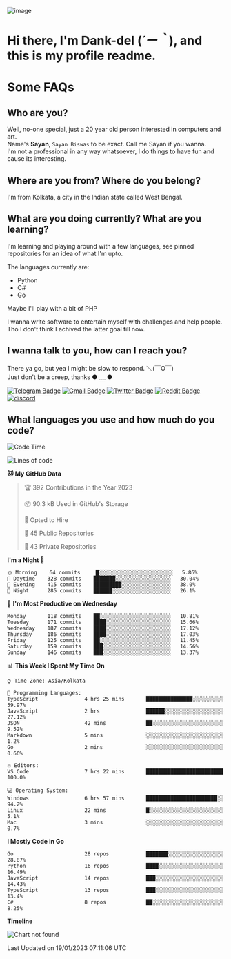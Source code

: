 ![image](https://user-images.githubusercontent.com/63096193/125182844-29f20800-e22f-11eb-8dc9-b0f2d29647bb.png)

# **Hi there, I'm Dank-del (*´ー｀*), and this is my profile readme.**
<!--  [![Profile views](https://gpvc.arturio.dev/dank-del)](https://github.com/dank-del) -->
# Some FAQs

## **Who are you?**

Well, no-one special, just a 20 year old person interested in computers and art. \
Name's **Sayan**, `Sayan Biswas` to be exact. Call me Sayan if you wanna. \
I'm not a professional in any way whatsoever, I do things to have fun and cause its interesting.

## **Where are you from? Where do you belong?**

I'm from Kolkata, a city in the Indian state called West Bengal.

## **What are you doing currently? What are you learning?**

I'm learning and playing around with a few languages, see pinned repositories for an idea of what I'm upto.

The languages currently are:

- Python
- C#
- Go

Maybe I'll play with a bit of PHP

I wanna write software to entertain myself with challenges and help people. \
Tho I don't think I achived the latter goal till now.

<!--## **Eww, I see a weeb profile.**

Can't help it, it's the best way to hide my face on this account
> Why do people hate weebs .-.

## **Cool, what more interests you?**

My interests are quite, weird. They're scattered all over the place. \
I've been fascinated by music and have studied it since the age of 6, I've performed on stage and on air but yeah now I've been away from that. I specialize in key instruments. \
Another thing that interests me is Media Production, aka, working with audio, video and broadcasting media.

> I just like art in general. also feeds the reason of me being obsessed with Japanese drawings (⋟ ﹏ ⋞)-->

## **I wanna talk to you, how can I reach you?**

There ya go, but yea I might be slow to respond. ＼(￣O￣) \
Just don't be a creep, thanks ● ﹏ ●

[![Telegram Badge](https://img.shields.io/badge/-dank_as_fuck-1ca0f1?style=flat-square&logo=telegram&logoColor=white&link=https://t.me/dank_as_fuck)](https://t.me/dank_as_fuck)
[![Gmail Badge](https://img.shields.io/badge/-sayan@asia.com-c14438?style=flat-square&logo=Gmail&logoColor=white&link=mailto:sayan@asia.com)](mailto:sayan@asia.com)
[![Twitter Badge](https://img.shields.io/twitter/follow/TheDankDel?style=social)](https://twitter.com/TheDankDel)
[![Reddit Badge](https://img.shields.io/reddit/user-karma/combined/dank_as_fuck_?style=social)](https://www.reddit.com/user/dank_as_fuck_/)
[![discord](https://discord-md-badge.vercel.app/api/shield/506536929152466945?style=social)](https://discordapp.com/users/506536929152466945)

## **What languages you use and how much do you code?**

<!--START_SECTION:waka-->
![Code Time](http://img.shields.io/badge/Code%20Time-1%2C013%20hrs%2050%20mins-blue)

![Lines of code](https://img.shields.io/badge/From%20Hello%20World%20I%27ve%20Written-1%20Million%20lines%20of%20code-blue)

**🐱 My GitHub Data** 

> 🏆 392 Contributions in the Year 2023
 > 
> 📦 90.3 kB Used in GitHub's Storage 
 > 
> 💼 Opted to Hire
 > 
> 📜 45 Public Repositories 
 > 
> 🔑 43 Private Repositories  
 > 
**I'm a Night 🦉** 

```text
🌞 Morning    64 commits     █░░░░░░░░░░░░░░░░░░░░░░░░   5.86% 
🌆 Daytime    328 commits    ███████░░░░░░░░░░░░░░░░░░   30.04% 
🌃 Evening    415 commits    █████████░░░░░░░░░░░░░░░░   38.0% 
🌙 Night      285 commits    ██████░░░░░░░░░░░░░░░░░░░   26.1%

```
📅 **I'm Most Productive on Wednesday** 

```text
Monday       118 commits    ██░░░░░░░░░░░░░░░░░░░░░░░   10.81% 
Tuesday      171 commits    ████░░░░░░░░░░░░░░░░░░░░░   15.66% 
Wednesday    187 commits    ████░░░░░░░░░░░░░░░░░░░░░   17.12% 
Thursday     186 commits    ████░░░░░░░░░░░░░░░░░░░░░   17.03% 
Friday       125 commits    ██░░░░░░░░░░░░░░░░░░░░░░░   11.45% 
Saturday     159 commits    ███░░░░░░░░░░░░░░░░░░░░░░   14.56% 
Sunday       146 commits    ███░░░░░░░░░░░░░░░░░░░░░░   13.37%

```


📊 **This Week I Spent My Time On** 

```text
⌚︎ Time Zone: Asia/Kolkata

💬 Programming Languages: 
TypeScript               4 hrs 25 mins       ███████████████░░░░░░░░░░   59.97% 
JavaScript               2 hrs               ██████░░░░░░░░░░░░░░░░░░░   27.12% 
JSON                     42 mins             ██░░░░░░░░░░░░░░░░░░░░░░░   9.52% 
Markdown                 5 mins              ░░░░░░░░░░░░░░░░░░░░░░░░░   1.2% 
Go                       2 mins              ░░░░░░░░░░░░░░░░░░░░░░░░░   0.66%

🔥 Editors: 
VS Code                  7 hrs 22 mins       █████████████████████████   100.0%

💻 Operating System: 
Windows                  6 hrs 57 mins       ███████████████████████░░   94.2% 
Linux                    22 mins             █░░░░░░░░░░░░░░░░░░░░░░░░   5.1% 
Mac                      3 mins              ░░░░░░░░░░░░░░░░░░░░░░░░░   0.7%

```

**I Mostly Code in Go** 

```text
Go                       28 repos            ███████░░░░░░░░░░░░░░░░░░   28.87% 
Python                   16 repos            ████░░░░░░░░░░░░░░░░░░░░░   16.49% 
JavaScript               14 repos            ███░░░░░░░░░░░░░░░░░░░░░░   14.43% 
TypeScript               13 repos            ███░░░░░░░░░░░░░░░░░░░░░░   13.4% 
C#                       8 repos             ██░░░░░░░░░░░░░░░░░░░░░░░   8.25%

```


**Timeline**

![Chart not found](https://raw.githubusercontent.com/Dank-del/Dank-del/main/charts/bar_graph.png) 


 Last Updated on 19/01/2023 07:11:06 UTC
<!--END_SECTION:waka-->

<!--## **Can I stalk your spotify?**

Um sure.

![OwO Spotify](https://spotify-recently-played-readme.vercel.app/api?user=31fdrsslnr7nvq4ytqwtw7c4rxfm&count=5)-->
